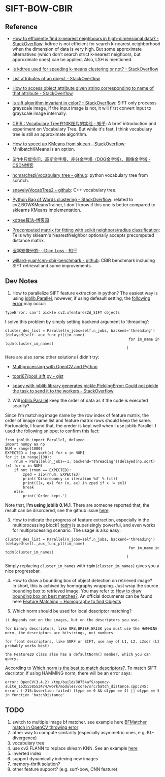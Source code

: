 
# SIFT-BOW-CBIR




## Reference

* [How to efficiently find k-nearest neighbours in high-dimensional data? - StackOverflow](https://stackoverflow.com/questions/3962775/how-to-efficiently-find-k-nearest-neighbours-in-high-dimensional-data): kdtree is not efficient for search k-nearest neighborhood when the dimension of data is very high. But some approximate alternatives (which don't search strict k-nearest neighbors, but approximate ones) can be applied. Also, LSH is mentioned.

* [Is kdtree used for speeding k-means clustering or not? - StackOverflow](https://stackoverflow.com/questions/20587752/is-kdtree-used-for-speeding-k-means-clustering-or-not)

* [List attributes of an object - StackOverflow](https://stackoverflow.com/questions/2675028/list-attributes-of-an-object)


* [How to access object attribute given string corresponding to name of that attribute - StackOverflow](https://stackoverflow.com/questions/2612610/how-to-access-object-attribute-given-string-corresponding-to-name-of-that-attrib)


* [Is sift algorithm invariant in color? - StackOverflow](https://stackoverflow.com/questions/40694713/is-sift-algorithm-invariant-in-color): SIFT only processs grayscale image, if the input image is not, it will first convert input to grayscale image internally.


* [CBIR : Vocabulary Tree在10K图片的实验 - 知乎](https://zhuanlan.zhihu.com/p/20554144): A brief introduction and experiment on Vocabulary Tree. But while it's fast, I think vocabulary tree is still an approximate algorithm.

* [How to speed up KMeans from sklean - StackOverflow](https://stackoverflow.com/questions/46515481/how-to-speed-up-k-means-from-scikit-learn): MinibatchKMeans is an option.


* [Sift中尺度空间、高斯金字塔、差分金字塔（DOG金字塔）、图像金字塔 - CSDN博客](https://blog.csdn.net/dcrmg/article/details/52561656)


* [hcmarchezi/vocabulary_tree - github](https://github.com/hcmarchezi/vocabulary_tree/blob/master/voctree.ipynb): python vocabulary_tree from scratch.

* [snavely/VocabTree2 - github](https://github.com/snavely/VocabTree2): C++ vocabulary tree.


* [Python Bag of Words clustering - StackOverflow](https://stackoverflow.com/questions/33713939/python-bag-of-words-clustering): related to cv2.BOWKMeansTrainer, I don't know if this one is better compared to sklearns KMeans implementation.

* [kdtree算法-博客园](https://www.cnblogs.com/eyeszjwang/articles/2429382.html)

* [Precomputed matrix for fitting with scikit neighbors/radius classification](https://stackoverflow.com/questions/40998306/precomputed-matrix-for-fitting-with-scikit-neighbors-radius-classification): Tells why sklearn's NearestNeighbor optionally accepts precomputed distance matrix.

* [医学影像分割---Dice Loss - 知乎](https://zhuanlan.zhihu.com/p/86704421)

* [willard-yuan/cnn-cbir-benchmark - github](https://github.com/willard-yuan/cnn-cbir-benchmark): CBIR benchmark including  SIFT retrieval and some improvements.


## Dev Notes

1. How to parallelize SIFT feature extraction in python?
The easiest way is using [joblib.Parallel](https://joblib.readthedocs.io/en/latest/generated/joblib.Parallel.html), however, if using defeault setting, the [following error](https://stackoverflow.com/questions/50615260/typeerror-cant-pickle-cv2-xfeatures2d-sift-objects-occured-during-using-jobli) may occur:

```
TypeError: can't pickle cv2.xfeatures2d_SIFT objects
```
I solve this problem by simply setting backend argument to 'threading':
```
cluster_des_list = Parallel(n_jobs=self.n_jobs, backend='threading')(delayed(self._aux_func_pt)(im_name)
                                                        for im_name in tqdm(cluster_im_names)
                                                       )
```
Here are also some other solutions I didn't try:

* [Multiprocessing with OpenCV and Python](https://www.pyimagesearch.com/2019/09/09/multiprocessing-with-opencv-and-python/)

* [toori67/pool_sift.py - gist](https://gist.github.com/toori67/3a79a302d98e34a19defb818001d3e33)

* [spacy with joblib library generates pickle.PicklingError: Could not pickle the task to send it to the workers - StackOverflow](https://stackoverflow.com/questions/56884020/spacy-with-joblib-library-generates-pickle-picklingerror-could-not-pickle-the)


2. Will [joblib.Parallel](https://joblib.readthedocs.io/en/latest/generated/joblib.Parallel.html) keep the order of data as if the code is executed searilly?

Since I'm matching image name by the row index of feature matrix, the order of image name list and feature matrix rows should keep the same. Fortunately, I found that, the oreder is kept well when I use joblib.Parallel. I used the [following snippet](https://github.com/joblib/joblib/issues/165) to confirm this fact:

```
from joblib import Parallel, delayed
import numpy as np
NUM = range(1000)
EXPECTED = [np.sqrt(x) for x in NUM]
for it in range(100):
    rnum = Parallel(n_jobs=-1, backend='threading')(delayed(np.sqrt)(x) for x in NUM)
    if not (rnum == EXPECTED):
        zped = zip(rnum, EXPECTED)
        print('Discrepancy in iteration %d' % (it))
        print([(x, ex) for (x, ex) in zped if x != ex])
        break
    else:
        print('Order kept.')
```

Note that, **I'm using joblib 0.14.1**. There are someone reported that, the result can be disordered, see the github issue [here](https://github.com/joblib/joblib/issues/165).

3. How to indicate the progress of feature extraction, especially in the multiprocessing block?
[tqdm](https://github.com/tqdm/tqdm) is superisingly powerful, and even works for multiprocessing scenario. The usage is also easy:

```
cluster_des_list = Parallel(n_jobs=self.n_jobs, backend='threading')(delayed(self._aux_func_pt)(im_name)
                                                        for im_name in tqdm(cluster_im_names)
                                                       )
```

Simply replacing `cluster_im_names` with `tqdm(cluster_im_names)` gives you a nice progressbar.

4. How to draw a bounding box of object detection on retrieved image?  
In short, this is achived by homography wrapping. Just wrap the source bounding box to retrieved image. You may refer to [How to draw bounding box on best matches?](https://stackoverflow.com/questions/51606215/how-to-draw-bounding-box-on-best-matches).
An official documents can be found here [Feature Matching + Homography to find Objects](https://docs.opencv.org/master/d1/de0/tutorial_py_feature_homography.html)

5. Which norm should be used for local descriptor matching?

```
it depends not on the images, but on the descriptors you use.

for binary descriptors, like ORB,BRIEF,BRISK you must use the HAMMING norm, the descriptors are bitstrings, not numbers

for float descriptors, like SURF or SIFT, use any of L1, L2, L2sqr (L2 probably works best)

the Feature2D class also has a defaultNorm() member, which you can query.
```
According to [Which norm is the best to match descriptors?](https://answers.opencv.org/question/147525/which-norm-is-the-best-to-match-descriptors/).
To match SIFT decriptor, if using HAMMING norm, there will be an error says:

```
error: OpenCV(3.4.2) /tmp/build/80754af9/opencv-suite_1535558553474/work/modules/core/src/batch_distance.cpp:245: error: (-215:Assertion failed) (type == 0 && dtype == 4) || dtype == 5 in function 'batchDistance'
```


## TODO


1. switch to multiple image bf matcher. see example here [BFMatcher match in OpenCV throwing error](https://stackoverflow.com/a/39946169)  
1. other way to compute similarity (especially asymmetric ones, e.g. KL-divergence)
2. vocabulary tree
2. use cv2 FLANN to replace sklearn KNN. See an example [here](https://docs.opencv.org/master/d1/de0/tutorial_py_feature_homography.html)
3. inverted index
4. support dynamically indexing new images
5. memory-thrift solution?
6. other feature support? (e.g. surf-bow, CNN feature)